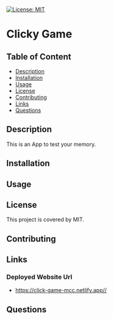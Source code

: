 [![License: MIT](https://img.shields.io/badge/License-MIT-yellow.svg)](https://opensource.org/licenses/MIT)

# Clicky Game
  ## Table of Content 
- [Description](#Description)
- [Installation](#Installation)
- [Usage](#Usage)
- [License](#License)
- [Contributing](#Contributing)
- [Links](#Links)
- [Questions](#Questions)

## Description
This is an App to test your memory.
## Installation 

## Usage

## License
This project is covered by MIT.
## Contributing
## Links
### Deployed Website Url

- https://click-game-mcc.netlify.app// 


## Questions

  